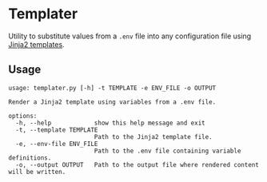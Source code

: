# Templater

Utility to substitute values from a `.env` file into any configuration file using [Jinja2 templates](https://jinja.palletsprojects.com/en/stable/templates/).

## Usage

```
usage: templater.py [-h] -t TEMPLATE -e ENV_FILE -o OUTPUT

Render a Jinja2 template using variables from a .env file.

options:
  -h, --help            show this help message and exit
  -t, --template TEMPLATE
                        Path to the Jinja2 template file.
  -e, --env-file ENV_FILE
                        Path to the .env file containing variable definitions.
  -o, --output OUTPUT   Path to the output file where rendered content will be written.
```